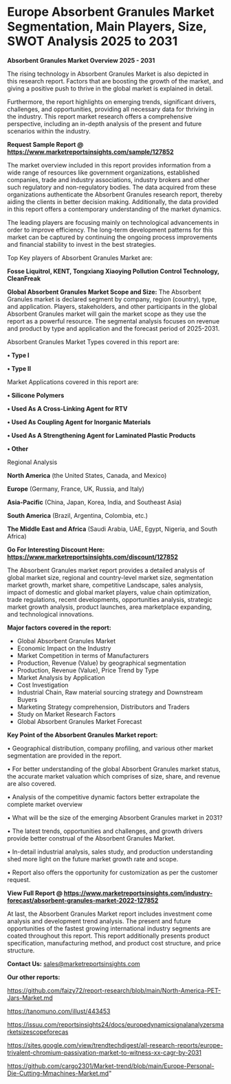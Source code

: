 # Europe Absorbent Granules Market Segmentation, Main Players, Size, SWOT Analysis 2025 to 2031

<Strong> Absorbent Granules Market Overview 2025 - 2031</strong>

The rising technology in Absorbent Granules Market is also depicted in this research report. Factors that are boosting the growth of the market, and giving a positive push to thrive in the global market is explained in detail.

Furthermore, the report highlights on emerging trends, significant drivers, challenges, and opportunities, providing all necessary data for thriving in the industry. This report market research offers a comprehensive perspective, including an in-depth analysis of the present and future scenarios within the industry.

<strong>Request Sample Report @ <a href=https://www.marketreportsinsights.com/sample/127852>https://www.marketreportsinsights.com/sample/127852</a></strong>

The market overview included in this report provides information from a wide range of resources like government organizations, established companies, trade and industry associations, industry brokers and other such regulatory and non-regulatory bodies. The data acquired from these organizations authenticate the Absorbent Granules research report, thereby aiding the clients in better decision making. Additionally, the data provided in this report offers a contemporary understanding of the market dynamics.

The leading players are focusing mainly on technological advancements in order to improve efficiency. The long-term development patterns for this market can be captured by continuing the ongoing process improvements and financial stability to invest in the best strategies.

Top Key players of Absorbent Granules Market are:

<strong>Fosse Liquitrol, KENT, Tongxiang Xiaoying Pollution Control Technology, CleanFreak</strong>

<strong><b>Global Absorbent Granules Market Scope and Size:</b></strong>
The Absorbent Granules market is declared segment by company, region (country), type, and application. Players, stakeholders, and other participants in the global Absorbent Granules market will gain the market scope as they use the report as a powerful resource. The segmental analysis focuses on revenue and product by type and application and the forecast period of 2025-2031.

Absorbent Granules Market Types covered in this report are:

<strong>• Type I

• Type II</strong>

Market Applications covered in this report are:

<strong>• Silicone Polymers

• Used As A Cross-Linking Agent for RTV

• Used As Coupling Agent for Inorganic Materials

• Used As A Strengthening Agent for Laminated Plastic Products

• Other</strong> 

Regional Analysis

<strong>North America</strong> (the United States, Canada, and Mexico)

<strong>Europe</strong> (Germany, France, UK, Russia, and Italy)

<strong>Asia-Pacific</strong> (China, Japan, Korea, India, and Southeast Asia)

<strong>South America</strong> (Brazil, Argentina, Colombia, etc.)

<strong>The Middle East and Africa</strong> (Saudi Arabia, UAE, Egypt, Nigeria, and South Africa)

<strong>Go For Interesting Discount Here: <a href=https://www.marketreportsinsights.com/discount/127852>https://www.marketreportsinsights.com/discount/127852</a></strong>

The Absorbent Granules market report provides a detailed analysis of global market size, regional and country-level market size, segmentation market growth, market share, competitive Landscape, sales analysis, impact of domestic and global market players, value chain optimization, trade regulations, recent developments, opportunities analysis, strategic market growth analysis, product launches, area marketplace expanding, and technological innovations.

<strong><b>Major factors covered in the report:</b></strong>
<ul>
  <li>Global Absorbent Granules Market </li>
  <li>Economic Impact on the Industry</li>
  <li>Market Competition in terms of Manufacturers</li>
  <li>Production, Revenue (Value) by geographical segmentation</li>
  <li>Production, Revenue (Value), Price Trend by Type</li>
  <li>Market Analysis by Application</li>
  <li>Cost Investigation</li>
  <li>Industrial Chain, Raw material sourcing strategy and Downstream Buyers</li>
  <li>Marketing Strategy comprehension, Distributors and Traders</li>
  <li>Study on Market Research Factors</li>
  <li>Global Absorbent Granules Market Forecast</li>
</ul>

<strong><b>Key Point of the Absorbent Granules Market report:</b></strong>

• Geographical distribution, company profiling, and various other market segmentation are provided in the report.

• For better understanding of the global Absorbent Granules market status, the accurate market valuation which comprises of size, share, and revenue are also covered.

• Analysis of the competitive dynamic factors better extrapolate the complete market overview

• What will be the size of the emerging Absorbent Granules market in 2031?

• The latest trends, opportunities and challenges, and growth drivers provide better construal of the Absorbent Granules Market.

• In-detail industrial analysis, sales study, and production understanding shed more light on the future market growth rate and scope.

• Report also offers the opportunity for customization as per the customer request.

<strong><b>View Full Report @ <a href=https://www.marketreportsinsights.com/industry-forecast/absorbent-granules-market-2022-127852>https://www.marketreportsinsights.com/industry-forecast/absorbent-granules-market-2022-127852</a></b></strong>


At last, the Absorbent Granules Market report includes investment come analysis and development trend analysis. The present and future opportunities of the fastest growing international industry segments are coated throughout this report. This report additionally presents product specification, manufacturing method, and product cost structure, and price structure.

<strong>Contact Us:</strong>
sales@marketreportsinsights.com

<strong>Our other reports:</strong>

<a href=https://github.com/faizy72/report-research/blob/main/North-America-PET-Jars-Market.md>https://github.com/faizy72/report-research/blob/main/North-America-PET-Jars-Market.md</a>

<a href=https://tanomuno.com/illust/443453>https://tanomuno.com/illust/443453</a>

<a href=https://issuu.com/reportsinsights24/docs/europedynamicsignalanalyzersmarketsizescopeforecas>https://issuu.com/reportsinsights24/docs/europedynamicsignalanalyzersmarketsizescopeforecas</a>

<a href=https://sites.google.com/view/trendtechdigest/all-research-reports/europe-trivalent-chromium-passivation-market-to-witness-xx-cagr-by-2031>https://sites.google.com/view/trendtechdigest/all-research-reports/europe-trivalent-chromium-passivation-market-to-witness-xx-cagr-by-2031</a>

<a href=https://github.com/cargo2301/Market-trend/blob/main/Europe-Personal-Die-Cutting-Mmachines-Market.md>https://github.com/cargo2301/Market-trend/blob/main/Europe-Personal-Die-Cutting-Mmachines-Market.md</a>"
